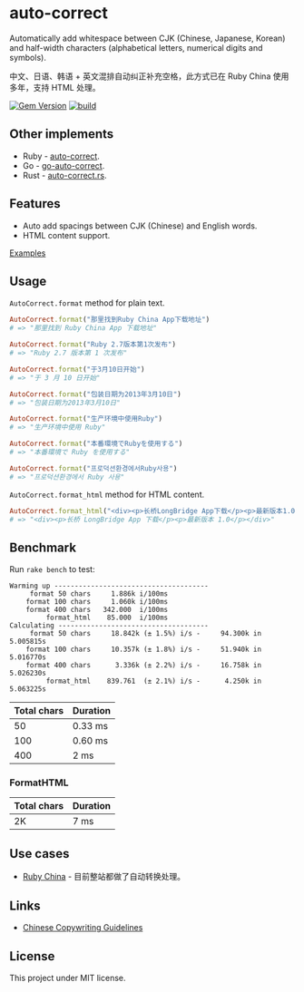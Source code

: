 # auto-correct

Automatically add whitespace between CJK (Chinese, Japanese, Korean) and half-width characters (alphabetical letters, numerical digits and symbols).

中文、日语、韩语 + 英文混排自动纠正补充空格，此方式已在 Ruby China 使用多年，支持 HTML 处理。

[![Gem Version](https://badge.fury.io/rb/auto-correct.svg)](https://rubygems.org/gems/auto-correct) [![build](https://github.com/huacnlee/auto-correct/workflows/build/badge.svg)](https://github.com/huacnlee/auto-correct/actions?query=workflow%3Abuild)

## Other implements

- Ruby - [auto-correct](https://github.com/huacnlee/auto-correct).
- Go - [go-auto-correct](https://github.com/huacnlee/go-auto-correct).
- Rust - [auto-correct.rs](https://github.com/huacnlee/auto-correct.rs).

## Features

- Auto add spacings between CJK (Chinese) and English words.
- HTML content support.

[Examples](https://github.com/huacnlee/auto-correct/blob/master/test/format_test.rb)

## Usage

`AutoCorrect.format` method for plain text.

```ruby
AutoCorrect.format("那里找到Ruby China App下载地址")
# => "那里找到 Ruby China App 下载地址"

AutoCorrect.format("Ruby 2.7版本第1次发布")
# => "Ruby 2.7 版本第 1 次发布"

AutoCorrect.format("于3月10日开始")
# => "于 3 月 10 日开始"

AutoCorrect.format("包装日期为2013年3月10日")
# => "包装日期为2013年3月10日"

AutoCorrect.format("生产环境中使用Ruby")
# => "生产环境中使用 Ruby"

AutoCorrect.format("本番環境でRubyを使用する")
# => "本番環境で Ruby を使用する"

AutoCorrect.format("프로덕션환경에서Ruby사용")
# => "프로덕션환경에서 Ruby 사용"
```

`AutoCorrect.format_html` method for HTML content.

```ruby
AutoCorrect.format_html("<div><p>长桥LongBridge App下载</p><p>最新版本1.0</p></div>")
# => "<div><p>长桥 LongBridge App 下载</p><p>最新版本 1.0</p></div>"
```

## Benchmark

Run `rake bench` to test:

```
Warming up --------------------------------------
     format 50 chars     1.886k i/100ms
    format 100 chars     1.060k i/100ms
    format 400 chars   342.000  i/100ms
         format_html    85.000  i/100ms
Calculating -------------------------------------
     format 50 chars     18.842k (± 1.5%) i/s -     94.300k in   5.005815s
    format 100 chars     10.357k (± 1.8%) i/s -     51.940k in   5.016770s
    format 400 chars      3.336k (± 2.2%) i/s -     16.758k in   5.026230s
         format_html    839.761  (± 2.1%) i/s -      4.250k in   5.063225s
```

| Total chars | Duration |
| ----------- | -------- |
| 50          | 0.33 ms  |
| 100         | 0.60 ms  |
| 400         | 2 ms     |

### FormatHTML

| Total chars | Duration |
| ----------- | -------- |
| 2K          | 7 ms     |

## Use cases

- [Ruby China](https://ruby-china.org) - 目前整站都做了自动转换处理。

## Links

- [Chinese Copywriting Guidelines](https://github.com/sparanoid/chinese-copywriting-guidelines)

## License

This project under MIT license.

